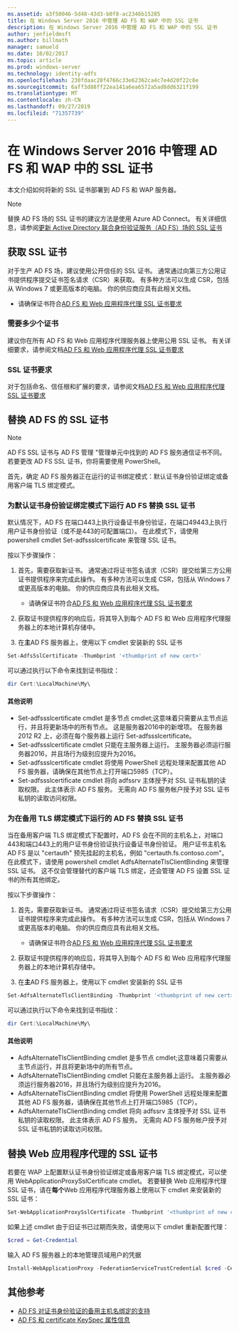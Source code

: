 ```yaml
---
ms.assetid: a3f50046-5d48-43d3-b0f8-ac2346b15285
title: 在 Windows Server 2016 中管理 AD FS 和 WAP 中的 SSL 证书
description: 在 Windows Server 2016 中管理 AD FS 和 WAP 中的 SSL 证书
author: jenfieldmsft
ms.author: billmath
manager: samueld
ms.date: 10/02/2017
ms.topic: article
ms.prod: windows-server
ms.technology: identity-adfs
ms.openlocfilehash: 230fdaac28f4766c33e62362ca4c7e4d20f22c8e
ms.sourcegitcommit: 6aff3d88ff22ea141a6ea6572a5ad8dd6321f199
ms.translationtype: MT
ms.contentlocale: zh-CN
ms.lasthandoff: 09/27/2019
ms.locfileid: "71357739"
---
```

# <a name="managing-ssl-certificates-in-ad-fs-and-wap-in-windows-server-2016"></a>在 Windows Server 2016 中管理 AD FS 和 WAP 中的 SSL 证书



本文介绍如何将新的 SSL 证书部署到 AD FS 和 WAP 服务器。

>[!NOTE]
>替换 AD FS 场的 SSL 证书的建议方法是使用 Azure AD Connect。  有关详细信息，请参阅[更新 Active Directory 联合身份验证服务（AD FS）场的 SSL 证书](https://docs.microsoft.com/azure/active-directory/connect/active-directory-aadconnectfed-ssl-update)

## <a name="obtaining-your-ssl-certificates"></a>获取 SSL 证书
对于生产 AD FS 场，建议使用公开信任的 SSL 证书。 通常通过向第三方公用证书提供程序提交证书签名请求（CSR）来获取。 有多种方法可以生成 CSR，包括从 Windows 7 或更高版本的电脑。 你的供应商应具有此相关文档。

- 请确保证书符合[AD FS 和 Web 应用程序代理 SSL 证书要求](https://technet.microsoft.com/windows-server-docs/identity/ad-fs/overview/AD-FS-2016-Requirements#BKMK_1)

### <a name="how-many-certificates-are-needed"></a>需要多少个证书
建议你在所有 AD FS 和 Web 应用程序代理服务器上使用公用 SSL 证书。 有关详细要求，请参阅文档[AD FS 和 Web 应用程序代理 SSL 证书要求](https://technet.microsoft.com/windows-server-docs/identity/ad-fs/overview/AD-FS-2016-Requirements#BKMK_1)

### <a name="ssl-certificate-requirements"></a>SSL 证书要求
对于包括命名、信任根和扩展的要求，请参阅文档[AD FS 和 Web 应用程序代理 SSL 证书要求](https://technet.microsoft.com/windows-server-docs/identity/ad-fs/overview/AD-FS-2016-Requirements#BKMK_1)

## <a name="replacing-the-ssl-certificate-for-ad-fs"></a>替换 AD FS 的 SSL 证书
> [!NOTE]
> AD FS SSL 证书与 AD FS 管理 "管理单元中找到的 AD FS 服务通信证书不同。 若要更改 AD FS SSL 证书，你将需要使用 PowerShell。

首先，确定 AD FS 服务器正在运行的证书绑定模式：默认证书身份验证绑定或备用客户端 TLS 绑定模式。

### <a name="replacing-the-ssl-certificate-for-ad-fs-running-in-default-certificate-authentication-binding-mode"></a>为默认证书身份验证绑定模式下运行 AD FS 替换 SSL 证书
默认情况下，AD FS 在端口443上执行设备证书身份验证，在端口49443上执行用户证书身份验证（或不是443的可配置端口）。
在此模式下，请使用 powershell cmdlet Set-adfssslcertificate 来管理 SSL 证书。

按以下步骤操作：

1. 首先，需要获取新证书。 通常通过将证书签名请求（CSR）提交给第三方公用证书提供程序来完成此操作。 有多种方法可以生成 CSR，包括从 Windows 7 或更高版本的电脑。 你的供应商应具有此相关文档。

    * 请确保证书符合[AD FS 和 Web 应用程序代理 SSL 证书要求](https://technet.microsoft.com/windows-server-docs/identity/ad-fs/overview/AD-FS-2016-Requirements#BKMK_1)

1. 获取证书提供程序的响应后，将其导入到每个 AD FS 和 Web 应用程序代理服务器上的本地计算机存储中。

1. 在**主**AD FS 服务器上，使用以下 cmdlet 安装新的 SSL 证书

```powershell
Set-AdfsSslCertificate -Thumbprint '<thumbprint of new cert>'
```

可以通过执行以下命令来找到证书指纹：

```powershell
dir Cert:\LocalMachine\My\
```

#### <a name="additional-notes"></a>其他说明

* Set-adfssslcertificate cmdlet 是多节点 cmdlet;这意味着只需要从主节点运行，并且将更新场中的所有节点。 这是服务器2016中的新增项。 在服务器 2012 R2 上，必须在每个服务器上运行 Set-adfssslcertificate。
* Set-adfssslcertificate cmdlet 只能在主服务器上运行。 主服务器必须运行服务器2016，并且场行为级别应提升为2016。
* Set-adfssslcertificate cmdlet 将使用 PowerShell 远程处理来配置其他 AD FS 服务器，请确保在其他节点上打开端口5985（TCP）。
* Set-adfssslcertificate cmdlet 将向 adfssrv 主体授予对 SSL 证书私钥的读取权限。 此主体表示 AD FS 服务。 无需向 AD FS 服务帐户授予对 SSL 证书私钥的读取访问权限。

### <a name="replacing-the-ssl-certificate-for-ad-fs-running-in-alternate-tls-binding-mode"></a>为在备用 TLS 绑定模式下运行的 AD FS 替换 SSL 证书
当在备用客户端 TLS 绑定模式下配置时，AD FS 会在不同的主机名上，对端口443和端口443上的用户证书身份验证执行设备证书身份验证。 用户证书主机名 AD FS 是以 "certauth" 预先挂起的主机名，例如 "certauth.fs.contoso.com"。
在此模式下，请使用 powershell cmdlet AdfsAlternateTlsClientBinding 来管理 SSL 证书。 这不仅会管理替代的客户端 TLS 绑定，还会管理 AD FS 设置 SSL 证书的所有其他绑定。

按以下步骤操作：

1. 首先，需要获取新证书。 通常通过将证书签名请求（CSR）提交给第三方公用证书提供程序来完成此操作。 有多种方法可以生成 CSR，包括从 Windows 7 或更高版本的电脑。 你的供应商应具有此相关文档。

    * 请确保证书符合[AD FS 和 Web 应用程序代理 SSL 证书要求](https://technet.microsoft.com/windows-server-docs/identity/ad-fs/overview/AD-FS-2016-Requirements#BKMK_1)

1. 获取证书提供程序的响应后，将其导入到每个 AD FS 和 Web 应用程序代理服务器上的本地计算机存储中。

1. 在**主**AD FS 服务器上，使用以下 cmdlet 安装新的 SSL 证书

```powershell
Set-AdfsAlternateTlsClientBinding -Thumbprint '<thumbprint of new cert>'
```

可以通过执行以下命令来找到证书指纹：

```powershell
dir Cert:\LocalMachine\My\
```

#### <a name="additional-notes"></a>其他说明

* AdfsAlternateTlsClientBinding cmdlet 是多节点 cmdlet;这意味着只需要从主节点运行，并且将更新场中的所有节点。
* AdfsAlternateTlsClientBinding cmdlet 只能在主服务器上运行。 主服务器必须运行服务器2016，并且场行为级别应提升为2016。
* AdfsAlternateTlsClientBinding cmdlet 将使用 PowerShell 远程处理来配置其他 AD FS 服务器，请确保在其他节点上打开端口5985（TCP）。
* AdfsAlternateTlsClientBinding cmdlet 将向 adfssrv 主体授予对 SSL 证书私钥的读取权限。 此主体表示 AD FS 服务。 无需向 AD FS 服务帐户授予对 SSL 证书私钥的读取访问权限。

## <a name="replacing-the-ssl-certificate-for-the-web-application-proxy"></a>替换 Web 应用程序代理的 SSL 证书
若要在 WAP 上配置默认证书身份验证绑定或备用客户端 TLS 绑定模式，可以使用 WebApplicationProxySslCertificate cmdlet。
若要替换 Web 应用程序代理 SSL 证书，请在**每个**Web 应用程序代理服务器上使用以下 cmdlet 来安装新的 SSL 证书：

```powershell
Set-WebApplicationProxySslCertificate -Thumbprint '<thumbprint of new cert>'
```

如果上述 cmdlet 由于旧证书已过期而失败，请使用以下 cmdlet 重新配置代理：

```powershell
$cred = Get-Credential
```

输入 AD FS 服务器上的本地管理员域用户的凭据

```powershell
Install-WebApplicationProxy -FederationServiceTrustCredential $cred -CertificateThumbprint '<thumbprint of new cert>' -FederationServiceName 'fs.contoso.com'
```

## <a name="additional-references"></a>其他参考  
* [AD FS 对证书身份验证的备用主机名绑定的支持](../operations/AD-FS-support-for-alternate-hostname-binding-for-certificate-authentication.md)
* [AD FS 和 certificate KeySpec 属性信息](../technical-reference/AD-FS-and-KeySpec-Property.md)
